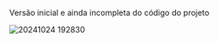 Versão inicial e ainda incompleta do código do projeto

![20241024 192830](https://github.com/user-attachments/assets/c4a7c10d-f26d-4ec8-93ae-307a8cde0626)
